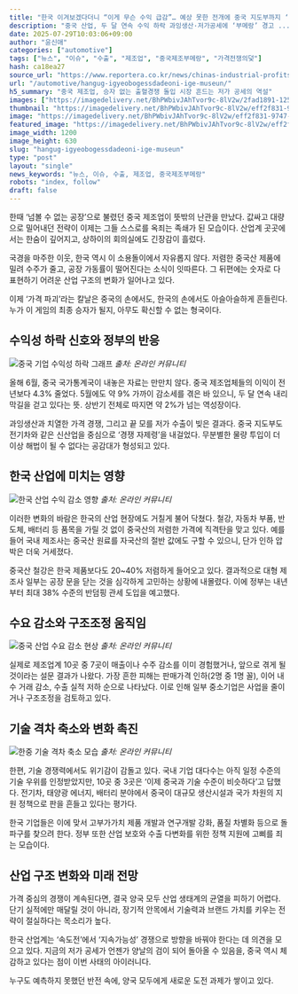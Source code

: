 ```yaml
---
title: "한국 이겨보겠다더니 “이게 무슨 수익 급감”… 예상 못한 전개에 중국 지도부까지 ‘허둥지둥’"
description: "중국 산업, 두 달 연속 수익 하락 과잉생산·저가공세에 ‘부메랑’ 경고 ..."
date: 2025-07-29T10:03:06+09:00
author: "윤신애"
categories: ["automotive"]
tags: ["뉴스", "이슈", "수출", "제조업", "중국제조부메랑", "가격전쟁의덫"]
hash: ca18ea27
source_url: "https://www.reportera.co.kr/news/chinas-industrial-profits-fall-for-2nd-straight-month/"
url: "/automotive/hangug-igyeobogessdadeoni-ige-museun/"
h5_summary: "중국 제조업, 승자 없는 출혈경쟁 돌입 시장 흔드는 저가 공세의 역설"
images: ["https://imagedelivery.net/BhPWbivJAhTvor9c-8lV2w/2fad1891-1256-4b72-a0f3-3af2324ce400/public", "https://imagedelivery.net/BhPWbivJAhTvor9c-8lV2w/eff2f831-9747-4546-cbce-fb7c1e33ab00/public", "https://imagedelivery.net/BhPWbivJAhTvor9c-8lV2w/24462844-2a88-40c9-b14d-da840470d900/public", "https://imagedelivery.net/BhPWbivJAhTvor9c-8lV2w/e485e605-9427-4939-bd9b-9f7255f77a00/public", "https://imagedelivery.net/BhPWbivJAhTvor9c-8lV2w/3521fd19-e169-4343-5df5-e2be0de15700/public"]
thumbnail: "https://imagedelivery.net/BhPWbivJAhTvor9c-8lV2w/eff2f831-9747-4546-cbce-fb7c1e33ab00/public"
image: "https://imagedelivery.net/BhPWbivJAhTvor9c-8lV2w/eff2f831-9747-4546-cbce-fb7c1e33ab00/public"
featured_image: "https://imagedelivery.net/BhPWbivJAhTvor9c-8lV2w/eff2f831-9747-4546-cbce-fb7c1e33ab00/public"
image_width: 1200
image_height: 630
slug: "hangug-igyeobogessdadeoni-ige-museun"
type: "post"
layout: "single"
news_keywords: "뉴스, 이슈, 수출, 제조업, 중국제조부메랑"
robots: "index, follow"
draft: false
---
```


한때 ‘넘볼 수 없는 공장’으로 불렸던 중국 제조업이 뜻밖의 난관을 만났다. 값싸고 대량으로 밀어내던 전략이 이제는 그들 스스로를 옥죄는 족쇄가 된 모습이다. 산업계 곳곳에서는 한숨이 깊어지고, 상하이의 회의실에도 긴장감이 흘렀다.

국경을 마주한 이웃, 한국 역시 이 소용돌이에서 자유롭지 않다. 저렴한 중국산 제품에 밀려 수주가 줄고, 공장 가동률이 떨어진다는 소식이 잇따른다. 그 뒤편에는 숫자로 다 표현하기 어려운 산업 구조의 변화가 일어나고 있다.

이제 ‘가격 파괴’라는 칼날은 중국의 손에서도, 한국의 손에서도 아슬아슬하게 흔들린다. 누가 이 게임의 최종 승자가 될지, 아무도 확신할 수 없는 형국이다.

## 수익성 하락 신호와 정부의 반응

![중국 기업 수익성 하락 그래프](https://imagedelivery.net/BhPWbivJAhTvor9c-8lV2w/3521fd19-e169-4343-5df5-e2be0de15700/public)
*출처: 온라인 커뮤니티*


올해 6월, 중국 국가통계국이 내놓은 자료는 만만치 않다. 중국 제조업체들의 이익이 전년보다 4.3% 줄었다. 5월에도 약 9% 가까이 감소세를 겪은 바 있으니, 두 달 연속 내리막길을 걷고 있다는 뜻. 상반기 전체로 따지면 약 2%가 넘는 역성장이다.

과잉생산과 치열한 가격 경쟁, 그리고 끝 모를 저가 수출이 빚은 결과다. 중국 지도부도 전기차와 같은 신산업을 중심으로 ‘경쟁 자제령’을 내걸었다. 무분별한 물량 투입이 더 이상 해법이 될 수 없다는 공감대가 형성되고 있다.

## 한국 산업에 미치는 영향

![한국 산업 수익 감소 영향](https://imagedelivery.net/BhPWbivJAhTvor9c-8lV2w/2fad1891-1256-4b72-a0f3-3af2324ce400/public)
*출처: 온라인 커뮤니티*


이러한 변화의 바람은 한국의 산업 현장에도 거칠게 불어 닥쳤다. 철강, 자동차 부품, 반도체, 배터리 등 품목을 가릴 것 없이 중국산의 저렴한 가격에 직격탄을 맞고 있다. 예를 들어 국내 제조사는 중국산 원료를 자국산의 절반 값에도 구할 수 있으니, 단가 인하 압박은 더욱 거세졌다.

중국산 철강은 한국 제품보다도 20~40% 저렴하게 들어오고 있다. 결과적으로 대형 제조사 일부는 공장 문을 닫는 것을 심각하게 고민하는 상황에 내몰렸다. 이에 정부는 내년부터 최대 38% 수준의 반덤핑 관세 도입을 예고했다.

## 수요 감소와 구조조정 움직임

![중국 산업 수요 감소 현상](https://imagedelivery.net/BhPWbivJAhTvor9c-8lV2w/24462844-2a88-40c9-b14d-da840470d900/public)
*출처: 온라인 커뮤니티*


실제로 제조업계 10곳 중 7곳이 매출이나 수주 감소를 이미 경험했거나, 앞으로 겪게 될 것이라는 설문 결과가 나왔다. 가장 흔한 피해는 판매가격 인하(2명 중 1명 꼴), 이어 내수 거래 감소, 수출 실적 저하 순으로 나타났다. 이로 인해 일부 중소기업은 사업을 줄이거나 구조조정을 검토하고 있다.

## 기술 격차 축소와 변화 촉진

![한중 기술 격차 축소 모습](https://imagedelivery.net/BhPWbivJAhTvor9c-8lV2w/e485e605-9427-4939-bd9b-9f7255f77a00/public)
*출처: 온라인 커뮤니티*


한편, 기술 경쟁력에서도 위기감이 감돌고 있다. 국내 기업 대다수는 아직 일정 수준의 기술 우위를 인정받았지만, 10곳 중 3곳은 ‘이제 중국과 기술 수준이 비슷하다’고 답했다. 전기차, 태양광 에너지, 배터리 분야에서 중국이 대규모 생산시설과 국가 차원의 지원 정책으로 판을 흔들고 있다는 평가다.

한국 기업들은 이에 맞서 고부가가치 제품 개발과 연구개발 강화, 품질 차별화 등으로 돌파구를 찾으려 한다. 정부 또한 산업 보호와 수출 다변화를 위한 정책 지원에 고삐를 죄는 모습이다.

## 산업 구조 변화와 미래 전망

가격 중심의 경쟁이 계속된다면, 결국 양국 모두 산업 생태계의 균열을 피하기 어렵다. 단기 실적에만 매달릴 것이 아니라, 장기적 안목에서 기술력과 브랜드 가치를 키우는 전략이 절실하다는 목소리가 높다.

한국 산업계는 ‘속도전’에서 ‘지속가능성’ 경쟁으로 방향을 바꿔야 한다는 데 의견을 모으고 있다. 지금의 저가 공세가 언젠가 양날의 검이 되어 돌아올 수 있음을, 중국 역시 체감하고 있다는 점이 이번 사태의 아이러니다. 

누구도 예측하지 못했던 반전 속에, 양국 모두에게 새로운 도전 과제가 쌓이고 있다.
